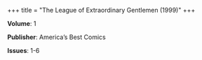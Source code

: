 +++
title = "The League of Extraordinary Gentlemen (1999)"
+++



**Volume**: 1

**Publisher**: America’s Best Comics

**Issues**: 1-6